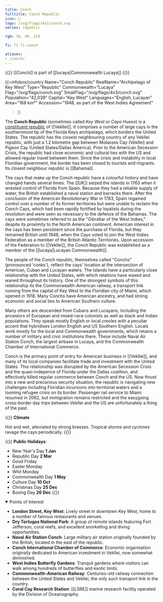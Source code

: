 ```yaml
---
title: Conch
fulltitle: Conch Republic
icon: 🐚
logo: /svg/flags/4x3/conch.svg
series: republic

rgb: 38, 49, 219

fi: fi fi-conch

aliases:
- /conch/
---
```

{{<note series>}}
 [[Conch]] is part of [[lucaya|Commonwealth Lucaya]]
{{</note>}}

{{<infobox/country
	 Name="Conch Republic"
	 RealName="Archipelago of Key West"
	 Type="Republic"
	 Commonwealth="Lucaya"
	 Flag="/svg/flags/conch.svg"
	 SmallFlag="/svg/flags/4x3/conch.svg"
	 Population="42,039"
	 Capital="Key West"
	 Languages="English, Lucayan"
	 Area="168 km²"
	 Accession="1948, as part of the West Indies Agreement"
 >}}

The <span class="fi fi-conch"></span> **Conch Republic** (sometimes called *Key West* or *Cayo Hueso*) is a [constituent republic](/republics/) of [[Vekllei]]. It comprises a number of large cays in the southernmost tip of the Florida Keys archipelago, which borders the United States. The republic has the closest neighbouring country of any Vekllei republic, with just a 1.2 kilometre gap between Molasses Cay (Vekllei) and Pigeon Cay (United States/Dallas America). Prior to the American Secession Crisis, the republic had close economic and cultural ties with the US and allowed regular travel between them. Since the crisis and instability in local Floridian government, the border has been closed to tourists and migrants. Its closest neighbour republic is [[Bahama]].

The cays that make up the Conch republic have a colourful history and have changed hands several times. The [[UK]] seized the islands in 1763 when it wrested control of Florida from Spain. Because they had a reliable supply of water, the British established a naval station and barracks there. After the conclusion of the American Revolutionary War in 1783, Spain regained control over a number of its former territories but were unable to reclaim the Conch Cays, which had been rapidly fortified by loyalists during the revolution and were seen as necessary to the defence of the Bahamas. The cays were sometimes referred to as the "Gibraltar of the West Indies," despite its proximity to the North American continent. American interest in the cays has been persistent since the purchase of Florida, but they remained British until 1948, when the Cays voted to join the West Indies Federation as a member of the British Atlantic Territories. Upon accession of the Federation to [[Vekllei]], the Conch Republic was established as a member of the [[lucaya|Lucayan Commonwealth]].

The people of the Conch republic, themselves called "Conchs" (pronounced 'conks'), reflect the cays' location at the intersection of American, Cuban and Lucayan waters. The islands have a particularly close relationship with the United States, with which relations have waxed and waned throughout its history. One of the strongest symbols of this relationship its the Commonwealth-American railway, a transport link running from the capital of Key West to the Floridian city of Miami, which opened in 1918. Many Conchs have American ancestry, and had strong economic and social ties to American Southern culture.

Many others are descended from Cubans and Lucayans, including the ancestors of European and mixed-race colonists as well as black and Indian populations. They speak mostly English or local creoles with a peculiar accent that hybridises London English and US Southern English. Locals work mostly for the local and Commonwealth governments, which retains a number of military and civic institutions there. These include Naval Air Station Conch, the largest airbase in Lucaya, and the Commonwealth Chamber of International Commerce.

Conch is the primary point of entry for American business in [[Vekllei]], and many of its local companies facilitate trade and investment with the United States. This relationship was disrupted by the American Secession Crisis and the quasi-indepence of Florida under the Dallas coalition, and effectively killed regular commerce between Conch and the US. Now thrust into a new and precarious security situation, the republic is navigating new challenges including Floridian incursions into territorial waters and a looming refugee crisis on its border. Passenger rail service to Miami resumed in 2062, but immigration remains restricted and the easygoing cross-border day trips between Vekllei and the US are unfortunately a thing of the past.

{{<note table>}}
**Climate**

Hot and wet, alleviated by strong breezes. Tropical storms and cyclones ravage the cays periodically.
{{</note>}}

{{<note table>}}
**Public Holidays**:

* New Year's Day **1 Jan**
* Republic Day **2 Mar**
* Good Friday
* Easter Monday
* Whit Monday
* Commonwealth Day **1 May**
* Culture Day **10 Oct**
* Christmas Day **25 Dec**
* Boxing Day **26 Dec**
{{</note>}}

<details open>
  <summary>Points of Interest</summary>

- **London Street, Key West**: Lively street in downtown Key West, home to a number of famous restaurants and venues.
- **Dry Tortugas National Park**: A group of remote islands featuring Fort Jefferson, coral reefs, and excellent snorkelling and diving opportunities.
- **Naval Air Station Conch**: Large military air station originally founded by the British, located in the east of the republic.
- **Conch International Chamber of Commerce**: Economic organisation originally dedicated to American investment in Vekllei, now somewhat diminished.
- **West Indies Butterfly Gardens**: Tranquil gardens where visitors can walk among hundreds of butterflies and exotic birds.
- **Commonwealth-American Railway**: Centuries-old railway connection between the United States and Vekllei, the only such transport link in the country.
- **Coral Cay Research Station**: [[LSRE]] marine research facility operated by the Division of Oceanography.

</details>

